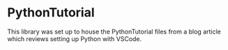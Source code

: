 # PythonTutorial
This library was set up to house the PythonTutorial files from a blog article which reviews setting up Python with VSCode.
  